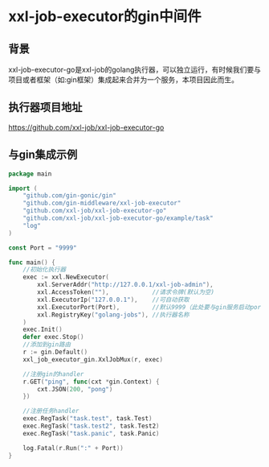 # xxl-job-executor的gin中间件
## 背景
xxl-job-executor-go是xxl-job的golang执行器，可以独立运行，有时候我们要与项目或者框架（如:gin框架）集成起来合并为一个服务，本项目因此而生。
## 执行器项目地址
https://github.com/xxl-job/xxl-job-executor-go
## 与gin集成示例
```go
package main

import (
	"github.com/gin-gonic/gin"
	"github.com/gin-middleware/xxl-job-executor"
	"github.com/xxl-job/xxl-job-executor-go"
	"github.com/xxl-job/xxl-job-executor-go/example/task"
	"log"
)

const Port = "9999"

func main() {
	//初始化执行器
	exec := xxl.NewExecutor(
		xxl.ServerAddr("http://127.0.0.1/xxl-job-admin"),
		xxl.AccessToken(""),            //请求令牌(默认为空)
		xxl.ExecutorIp("127.0.0.1"),    //可自动获取
		xxl.ExecutorPort(Port),         //默认9999（此处要与gin服务启动port必需一至）
		xxl.RegistryKey("golang-jobs"), //执行器名称
	)
	exec.Init()
	defer exec.Stop()
	//添加到gin路由
	r := gin.Default()
	xxl_job_executor_gin.XxlJobMux(r, exec)

	//注册gin的handler
	r.GET("ping", func(cxt *gin.Context) {
		cxt.JSON(200, "pong")
	})

	//注册任务handler
	exec.RegTask("task.test", task.Test)
	exec.RegTask("task.test2", task.Test2)
	exec.RegTask("task.panic", task.Panic)

	log.Fatal(r.Run(":" + Port))
}
```